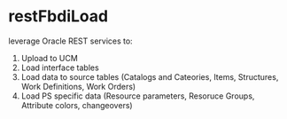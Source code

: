 # restFbdiLoad
leverage Oracle REST services to:
1. Upload to UCM
2. Load interface tables
3. Load data to source tables (Catalogs and Cateories, Items, Structures, Work Definitions, Work Orders)
4. Load PS specific data (Resource parameters, Resoruce Groups, Attribute colors, changeovers)
